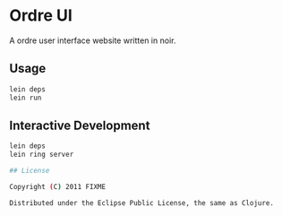 # Ordre UI

A ordre user interface website written in noir. 

## Usage

```bash
lein deps
lein run
```
## Interactive Development
```bash
lein deps
lein ring server

## License

Copyright (C) 2011 FIXME

Distributed under the Eclipse Public License, the same as Clojure.

